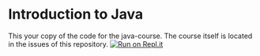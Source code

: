 # Introduction to Java

This your copy of the code for the java-course. The course itself is located in the issues of this repository.
[![Run on Repl.it](https://repl.it/badge/github/IcedIgloo18/java-course)](https://repl.it/github/IcedIgloo18/java-course)
